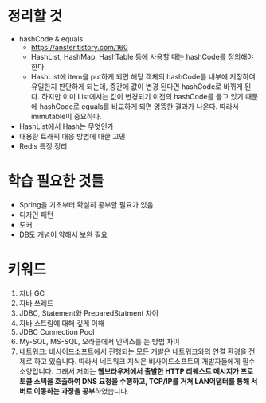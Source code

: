 # 정리할 것
- hashCode & equals
  - https://anster.tistory.com/160
  - HashList, HashMap, HashTable 등에 사용할 때는 hashCode를 정의해야한다.
  - HashList에 item을 put하게 되면 해당 객체의 hashCode를 내부에 저장하여 유일한지 판단하게 되는데, 중간에 값이 변경 된다면 hashCode로 바뀌게 된다. 하지만 이미 List에서는 값이 변경되기 이전의 hashCode를 들고 있기 때문에 hashCode로 equals를 비교하게 되면 엉뚱한 결과가 나온다. 따라서 immutable이 중요하다.
- HashList에서 Hash는 무엇인가
- 대용량 트래픽 대응 방법에 대한 고민
- Redis 특징 정리

# 학습 필요한 것들

- Spring을 기초부터 확실히 공부할 필요가 있음
- 디자인 패턴
- 도커
- DB도 개념이 약해서 보완 필요


# 키워드

1. 자바 GC
2. 자바 쓰레드
3. JDBC, Statement와 PreparedStatment 차이
4. 자바 스트림에 대해 깊게 이해
5. JDBC Connection Pool
6. My-SQL, MS-SQL, 오라클에서 인덱스를 는 방법 차이
7. 네트워크: 비사이드소프트에서 진행되는 모든 개발은 네트워크와의 연결 환경을 전제로 하고 있습니다. 따라서 네트워크 지식은 비사이드소프트의 개발자들에게 필수 소양입니다. 그래서 저희는 <b>웹브라우저에서 출발한 HTTP 리퀘스트 메시지가 프로토콜 스택을 호출하여 DNS 요청을 수행하고, TCP/IP를 거쳐 LAN어댑터를 통해 서버로 이동하는 과정을 공부</b>하였습니다.
